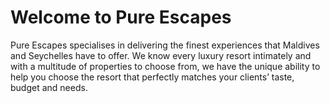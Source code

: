 # Welcome to Pure Escapes

Pure Escapes specialises in delivering the finest experiences that Maldives and Seychelles have to offer. We know every luxury resort intimately and with a multitude of properties to choose from, we have the unique ability to help you choose the resort that perfectly matches your clients’ taste, budget and needs.